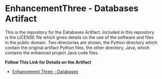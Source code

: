 # EnhancementThree - Databases Artifact

This is the repository for the Databases Artifact. Included in this repository is the LICENSE file which gives details on the use of the software and files in the public domain. Two directories are shown, the Python directory which contain the original artifact Python files, the other directory, Java, which contains the enhanced project Java code files.

**Follow This Link for Details on the Artifact**<br>

* [Enhancement Three - Databases](https://w-coleman-moore.github.io/ePortfolio/EnhancementThree.html)<br>
